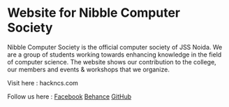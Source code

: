 # Website for Nibble Computer Society

Nibble Computer Society is the official computer society of JSS Noida. We are a group of students working towards enhancing knowledge in the field of computer science. The website shows our contribution to the college, our members and events & workshops that we organize.

  Visit here : hackncs.com

  Follow us here :
  [Facebook](https://www.facebook.com/nibblecomputersociety)
  [Behance](https://www.behance.net/ncs-jss)
  [GitHub](https://github.com/ncs-jss)